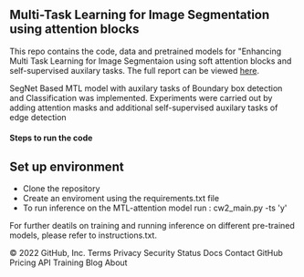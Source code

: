 ## Multi-Task Learning for Image Segmentation using attention blocks

This repo contains the code, data and pretrained models for "Enhancing Multi Task Learning for Image Segmentaion using soft attention blocks and self-supervised auxilary tasks. The full report can be viewed [here](https://github.com/SulakshanaChakraborty/Multi-Task-Learning/blob/main/MTL-Report.pdf). 

SegNet Based MTL model with auxilary tasks of Boundary box detection and Classification was implemented. Experiments were carried out by adding attention masks and additional self-supervised auxilary tasks of edge detection 

####  Steps to run the code
## Set up environment 
* Clone the repository
* Create an enviroment using the requirements.txt file
* To run inference on the MTL-attention model run : cw2_main.py -ts 'y'

For further deatils on training and running inference on different pre-trained models, please refer to instructions.txt.





© 2022 GitHub, Inc.
Terms
Privacy
Security
Status
Docs
Contact GitHub
Pricing
API
Training
Blog
About

